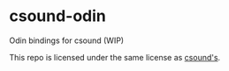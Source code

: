 # csound-odin
Odin bindings for csound (WIP)

This repo is licensed under the same license as [csound's](https://github.com/csound/csound/?tab=LGPL-2.1-1-ov-file#readme).
